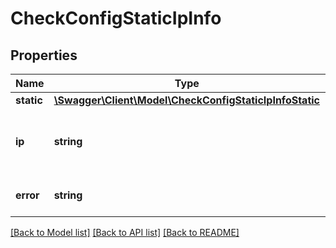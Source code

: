 # CheckConfigStaticIpInfo

## Properties
Name | Type | Description | Notes
------------ | ------------- | ------------- | -------------
**static** | [**\Swagger\Client\Model\CheckConfigStaticIpInfoStatic**](CheckConfigStaticIpInfoStatic.md) |  | [optional] 
**ip** | **string** | Current dynamic IP address. Set if static&#x3D;no | [optional] [default to '']
**error** | **string** | Error text. Set if static&#x3D;error | [optional] [default to '']

[[Back to Model list]](../../README.md#documentation-for-models) [[Back to API list]](../../README.md#documentation-for-api-endpoints) [[Back to README]](../../README.md)

